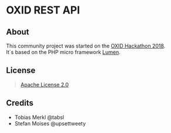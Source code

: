 # OXID REST API

## About

This community project was started on the [OXID Hackathon 2018](https://openspacer.org/12-oxid-community/223-oxid-hackathon-nuernberg-2018/).  
It´s based on the PHP micro framework [Lumen](https://lumen.laravel.com/).

## License

> [Apache License 2.0](https://github.com/OXIDprojects/oxid-rest-api/blob/master/LICENSE.md)

## Credits

* Tobias Merkl @tabsl
* Stefan Moises @upsettweety

